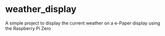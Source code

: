 # weather_display
A simple project to display the current weather on a e-Paper display using the Raspberry Pi Zero
